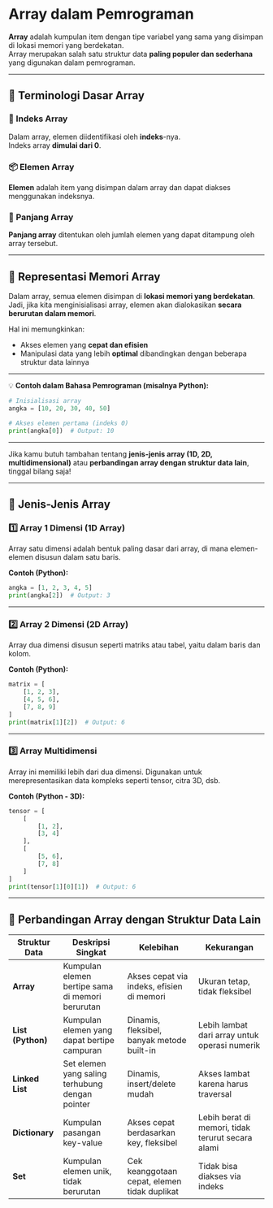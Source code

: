 # Array dalam Pemrograman

**Array** adalah kumpulan item dengan tipe variabel yang sama yang disimpan di lokasi memori yang berdekatan.  
Array merupakan salah satu struktur data **paling populer dan sederhana** yang digunakan dalam pemrograman.

---

## 📘 Terminologi Dasar Array

### 🔢 Indeks Array
Dalam array, elemen diidentifikasi oleh **indeks**-nya.  
Indeks array **dimulai dari 0**.

### 📦 Elemen Array
**Elemen** adalah item yang disimpan dalam array dan dapat diakses menggunakan indeksnya.

### 📏 Panjang Array
**Panjang array** ditentukan oleh jumlah elemen yang dapat ditampung oleh array tersebut.

---

## 💾 Representasi Memori Array

Dalam array, semua elemen disimpan di **lokasi memori yang berdekatan**.  
Jadi, jika kita menginisialisasi array, elemen akan dialokasikan **secara berurutan dalam memori**.

Hal ini memungkinkan:
- Akses elemen yang **cepat dan efisien**
- Manipulasi data yang lebih **optimal** dibandingkan dengan beberapa struktur data lainnya

---

💡 **Contoh dalam Bahasa Pemrograman (misalnya Python):**

```python
# Inisialisasi array
angka = [10, 20, 30, 40, 50]

# Akses elemen pertama (indeks 0)
print(angka[0])  # Output: 10
```

---

Jika kamu butuh tambahan tentang **jenis-jenis array (1D, 2D, multidimensional)** atau **perbandingan array dengan struktur data lain**, tinggal bilang saja!


---

## 🧱 Jenis-Jenis Array

### 1️⃣ Array 1 Dimensi (1D Array)
Array satu dimensi adalah bentuk paling dasar dari array, di mana elemen-elemen disusun dalam satu baris.

**Contoh (Python):**
```python
angka = [1, 2, 3, 4, 5]
print(angka[2])  # Output: 3
```

---

### 2️⃣ Array 2 Dimensi (2D Array)
Array dua dimensi disusun seperti matriks atau tabel, yaitu dalam baris dan kolom.

**Contoh (Python):**
```python
matrix = [
    [1, 2, 3],
    [4, 5, 6],
    [7, 8, 9]
]
print(matrix[1][2])  # Output: 6
```

---

### 3️⃣ Array Multidimensi
Array ini memiliki lebih dari dua dimensi. Digunakan untuk merepresentasikan data kompleks seperti tensor, citra 3D, dsb.

**Contoh (Python - 3D):**
```python
tensor = [
    [
        [1, 2],
        [3, 4]
    ],
    [
        [5, 6],
        [7, 8]
    ]
]
print(tensor[1][0][1])  # Output: 6
```

---

## 🔄 Perbandingan Array dengan Struktur Data Lain

| **Struktur Data** | **Deskripsi Singkat**                                       | **Kelebihan**                                      | **Kekurangan**                                      |
|-------------------|--------------------------------------------------------------|----------------------------------------------------|-----------------------------------------------------|
| **Array**         | Kumpulan elemen bertipe sama di memori berurutan             | Akses cepat via indeks, efisien di memori          | Ukuran tetap, tidak fleksibel                       |
| **List (Python)** | Kumpulan elemen yang dapat bertipe campuran                  | Dinamis, fleksibel, banyak metode built-in         | Lebih lambat dari array untuk operasi numerik       |
| **Linked List**   | Set elemen yang saling terhubung dengan pointer              | Dinamis, insert/delete mudah                       | Akses lambat karena harus traversal                 |
| **Dictionary**    | Kumpulan pasangan key-value                                  | Akses cepat berdasarkan key, fleksibel             | Lebih berat di memori, tidak terurut secara alami  |
| **Set**           | Kumpulan elemen unik, tidak berurutan                        | Cek keanggotaan cepat, elemen tidak duplikat       | Tidak bisa diakses via indeks                      |